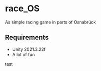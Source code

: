 # race_OS

As simple racing game in parts of Osnabrück

## Requirements

-   Unity 2021.3.22f
-   A lot of fun


test
